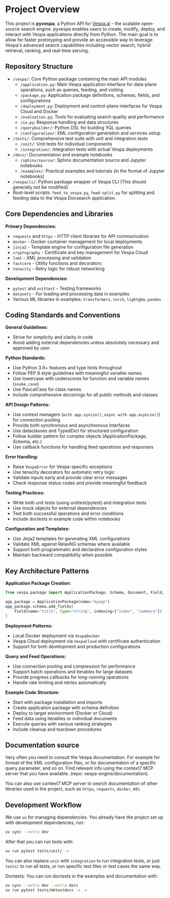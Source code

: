 # Project Overview

This project is **pyvespa**, a Python API for [Vespa.ai](https://vespa.ai/) - the scalable open-source search engine. pyvespa enables users to create, modify, deploy, and interact with Vespa applications directly from Python. The main goal is to allow for faster prototyping and provide an accessible way to leverage Vespa's advanced search capabilities including vector search, hybrid retrieval, ranking, and real-time serving.

## Repository Structure

- `/vespa/`: Core Python package containing the main API modules
  - `/application.py`: Main Vespa application interface for data-plane operations, such as queries, feeding, and visiting
  - `/package.py`: Application package definitions, schemas, fields, and configurations
  - `/deployment.py`: Deployment and control-plane interfaces for Vespa Cloud and Docker
  - `/evaluation.py`: Tools for evaluating search quality and performance
  - `/io.py`: Response handling and data structures
  - `/querybuilder/`: Python DSL for building YQL queries
  - `/configuration/`: XML configuration generation and services setup
- `/tests/`: Comprehensive test suite with unit and integration tests
  - `/unit/`: Unit tests for individual components
  - `/integration/`: Integration tests with actual Vespa deployments
- `/docs/`: Documentation and example notebooks
  - `/sphinx/source/`: Sphinx documentation source and Jupyter notebooks
  - `/examples/`: Practical examples and tutorials (in the format of Jupyter notebooks)
- `/vespacli/`: Python package wrapper of Vespa CLI (This should generally not be modified)
- Root-level scripts: `feed_to_vespa.py`, `feed-split.py` for splitting and feeding data to the Vespa Docsearch application.

## Core Dependencies and Libraries

**Primary Dependencies:**
- `requests` and `httpx` - HTTP client libraries for API communication
- `docker` - Docker container management for local deployments
- `jinja2` - Template engine for configuration file generation
- `cryptography` - Certificate and key management for Vespa Cloud
- `lxml` - XML processing and validation
- `fastcore` - Utility functions and decorators
- `tenacity` - Retry logic for robust networking

**Development Dependencies:**
- `pytest` and `unittest` - Testing frameworks
- `datasets` - For loading and processing data in examples
- Various ML libraries in examples: `transformers`, `torch`, `lightgbm`, `pandas`

## Coding Standards and Conventions

**General Guidelines:**
- Strive for simplicity and clarity in code
- Avoid adding external dependencies unless absolutely necessary and approved by user.

**Python Standards:**
- Use Python 3.9+ features and type hints throughout
- Follow PEP 8 style guidelines with meaningful variable names
- Use lowercase with underscores for function and variable names (`snake_case`)
- Use PascalCase for class names
- Include comprehensive docstrings for all public methods and classes

**API Design Patterns:**
- Use context managers (`with app.syncio()`, `async with app.asyncio()`) for connection pooling
- Provide both synchronous and asynchronous interfaces
- Use dataclasses and TypedDict for structured configuration
- Follow builder pattern for complex objects (ApplicationPackage, Schema, etc.)
- Use callback functions for handling feed operations and responses

**Error Handling:**
- Raise `VespaError` for Vespa-specific exceptions
- Use tenacity decorators for automatic retry logic
- Validate inputs early and provide clear error messages
- Check response status codes and provide meaningful feedback

**Testing Practices:**
- Write both unit tests (using unittest/pytest) and integration tests
- Use mock objects for external dependencies
- Test both successful operations and error conditions
- Include doctests in example code within notebooks

**Configuration and Templates:**
- Use Jinja2 templates for generating XML configurations
- Validate XML against RelaxNG schemas where available
- Support both programmatic and declarative configuration styles
- Maintain backward compatibility when possible

## Key Architecture Patterns

**Application Package Creation:**
```python
from vespa.package import ApplicationPackage, Schema, Document, Field, RankProfile

app_package = ApplicationPackage(name="myapp")
app_package.schema.add_fields(
    Field(name="title", type="string", indexing=["index", "summary"])
)
```

**Deployment Patterns:**
- Local Docker deployment via `VespaDocker`
- Vespa Cloud deployment via `VespaCloud` with certificate authentication
- Support for both development and production configurations

**Query and Feed Operations:**
- Use connection pooling and compression for performance
- Support batch operations and iterables for large datasets
- Provide progress callbacks for long-running operations
- Handle rate limiting and retries automatically

**Example Code Structure:**
- Start with package installation and imports
- Create application package with schema definition
- Deploy to target environment (Docker or Cloud)
- Feed data using iterables or individual documents
- Execute queries with various ranking strategies
- Include cleanup and teardown procedures

## Documentation source

Very often you need to consult the Vespa documentation. For example for format of the XML configuration files, or for documentation of a specific query parameter, and so on. Find relevant info using the context7 MCP server that you have available. (repo: vespa-engine/documentation).

You can also use context7 MCP server to search documentation of other libraries used in the project, such as `httpx`, `requests`, `docker`, etc.

## Development Workflow

We use `uv` for managing dependencies.
You already have the project set up with development dependencies, run:
```bash
uv sync --extra dev
``` 

After that you can run tests with:
```bash
uv run pytest tests/unit/ -v
```
You can also replace `unit` with `integration` to run integration tests, or just `tests/` to run all tests, or run specific test files or test cases the same way.

Doctests: 
You can run doctests in the examples and documentation with:
```bash
uv sync --extra dev --extra docs
uv run pytest tests/mktestdocs -s -v
```

